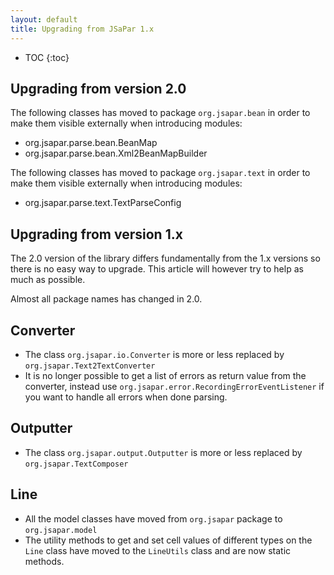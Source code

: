 ```yaml
---
layout: default
title: Upgrading from JSaPar 1.x
---
```

* TOC
{:toc}

## Upgrading from version 2.0
The following classes has moved to package `org.jsapar.bean` in order to make them visible externally when introducing modules: 
  * org.jsapar.parse.bean.BeanMap
  * org.jsapar.parse.bean.Xml2BeanMapBuilder

The following classes has moved to package `org.jsapar.text` in order to make them visible externally when introducing modules: 
  * org.jsapar.parse.text.TextParseConfig

## Upgrading from version 1.x
The 2.0 version of the library differs fundamentally from the 1.x versions so there is no easy way to upgrade. This
article will however try to help as much as possible.

Almost all package names has changed in 2.0.
## Converter
* The class `org.jsapar.io.Converter` is more or less replaced by `org.jsapar.Text2TextConverter`
* It is no longer possible to get a list of errors as return value from the converter, instead use `org.jsapar.error.RecordingErrorEventListener` if you want to handle all errors when done parsing.

## Outputter
* The class `org.jsapar.output.Outputter` is more or less replaced by `org.jsapar.TextComposer`

## Line
* All the model classes have moved from `org.jsapar` package to `org.jsapar.model`
* The utility methods to get and set cell values of different types on the `Line` class have moved to the `LineUtils` class and are now static methods.